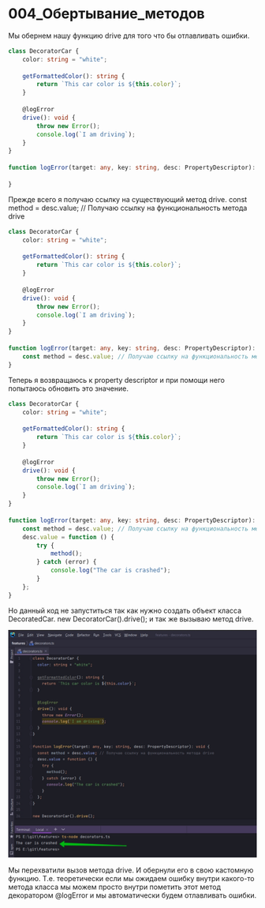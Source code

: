# 004_Обертывание_методов

Мы обернем нашу функцию drive для того что бы отлавливать ошибки.

```ts
class DecoratorCar {
    color: string = "white";

    getFormattedColor(): string {
        return `This car color is ${this.color}`;
    }

    @logError
    drive(): void {
        throw new Error();
        console.log(`I am driving`);
    }
}

function logError(target: any, key: string, desc: PropertyDescriptor): void {

}

```

Прежде всего я получаю ссылку на существующий метод drive. const method = desc.value; // Получаю ссылку на
функциональность метода drive

```ts
class DecoratorCar {
    color: string = "white";

    getFormattedColor(): string {
        return `This car color is ${this.color}`;
    }

    @logError
    drive(): void {
        throw new Error();
        console.log(`I am driving`);
    }
}

function logError(target: any, key: string, desc: PropertyDescriptor): void {
    const method = desc.value; // Получаю ссылку на функциональность метода drive
}

```

Теперь я возвращаюсь к property descriptor и при помощи него попытаюсь обновить это значение.

```ts
class DecoratorCar {
    color: string = "white";

    getFormattedColor(): string {
        return `This car color is ${this.color}`;
    }

    @logError
    drive(): void {
        throw new Error();
        console.log(`I am driving`);
    }
}

function logError(target: any, key: string, desc: PropertyDescriptor): void {
    const method = desc.value; // Получаю ссылку на функциональность метода drive
    desc.value = function () {
        try {
            method();
        } catch (error) {
            console.log("The car is crashed");
        }
    };
}

```

Но данный код не запуститься так как нужно создать объект класса DecoratedCar. new DecoratorCar().drive(); и так же
вызываю метод drive.

![](img/001.jpg)

Мы перехватили вызов метода drive. И обернули его в свою кастомную функцию. Т.е. теоретически если мы ожидаем ошибку
внутри какого-то метода класса мы можем просто внутри пометить этот метод декоратором @logError и мы автоматически будем
отлавливать ошибки.